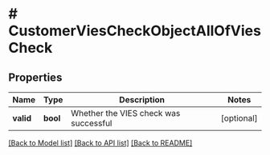 # # CustomerViesCheckObjectAllOfViesCheck

## Properties

Name | Type | Description | Notes
------------ | ------------- | ------------- | -------------
**valid** | **bool** | Whether the VIES check was successful | [optional]

[[Back to Model list]](../../README.md#models) [[Back to API list]](../../README.md#endpoints) [[Back to README]](../../README.md)
